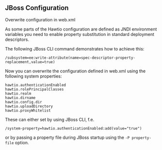 ## JBoss Configuration ##

Overwrite configuration in web.xml

As some parts of the Hawtio configuration are defined as JNDI environment variables you need to enable property substitution in standard deployment descriptors.

The following JBoss CLI command demonstrates how to achieve this:

    /subsystem=ee:write-attribute(name=spec-descriptor-property-replacement,value=true)

Now you can overwrite the configuration defined in web.xml using the following system properties:

    hawtio.authenticationEnabled
    hawtio.rolePrincipalClasses
    hawtio.realm
    hawtio.dirname
    hawtio.config.dir
    hawtio.uploadDirectory
    hawtio.proxyWhitelist

These can either set by using JBoss CLI, f.e.

    /system-property=hawtio.authenticationEnabled:add(value="true")

or by passing a property file during JBoss startup using the `-P property-file` option.

